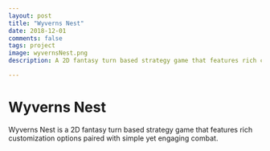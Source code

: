 ```yaml
---
layout: post
title: "Wyverns Nest"
date: 2018-12-01
comments: false
tags: project
image: wyvernsNest.png
description: A 2D fantasy turn based strategy game that features rich customization options paired with simple yet engaging combat.

---
```


# Wyverns Nest

Wyverns Nest is a 2D fantasy turn based strategy game that features rich customization options paired with simple yet engaging combat.